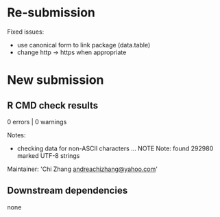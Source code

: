 # Re-submission

Fixed issues: 

* use canonical form to link package (data.table)
* change http -> https when appropriate

# New submission

## R CMD check results

0 errors | 0 warnings

Notes: 

* checking data for non-ASCII characters ... NOTE
  Note: found 292980 marked UTF-8 strings
  
Maintainer: 'Chi Zhang <andreachizhang@yahoo.com>'

## Downstream dependencies

none
